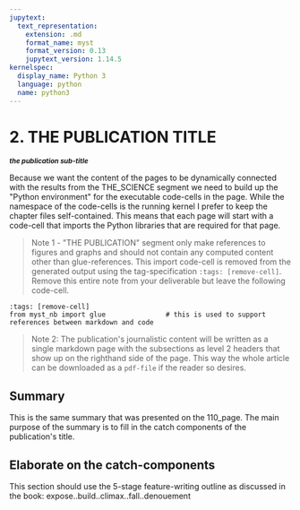 ```yaml
---
jupytext:
  text_representation:
    extension: .md
    format_name: myst
    format_version: 0.13
    jupytext_version: 1.14.5
kernelspec:
  display_name: Python 3
  language: python
  name: python3
---
```


# 2. THE PUBLICATION TITLE

<span style="font-size:12;font-weight:bold;font-style:italic;">the publication sub-title</style> 

Because we want the content of the pages to be dynamically connected with the results from the THE_SCIENCE segment we need to build up the "Python environment" for the executable code-cells in the page. While the namespace of the code-cells is the running kernel I prefer to keep the chapter files self-contained. This means that  each page will start with a code-cell that imports the Python libraries that are required for that page. 

> Note 1 - "THE PUBLICATION" segment only make references to figures and graphs and should not contain any computed content other than glue-references. This import code-cell is removed from the generated output using the tag-specification `:tags: [remove-cell]`. Remove this entire note from your deliverable but leave the following code-cell.

```{code-cell}
:tags: [remove-cell]
from myst_nb import glue               # this is used to support references between markdown and code
```

> Note 2: The publication's journalistic content will be written as a single markdown page with the subsections as level 2 headers that show up on the righthand side of the page. This way the whole article can be downloaded as a `pdf-file` if the reader so desires.

## Summary

This is the same summary that was presented on the 110_page. The main purpose of the summary is to fill in the catch components of the publication's title.


## Elaborate on the catch-components

This section should use the 5-stage feature-writing outline as discussed in the book: expose..build..climax..fall..denouement 
